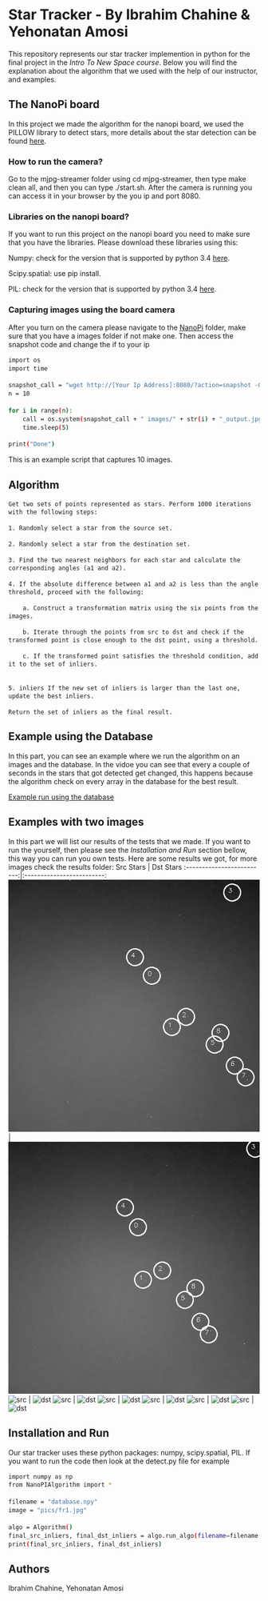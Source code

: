 # Star Tracker - By Ibrahim Chahine & Yehonatan Amosi
This repository represents our star tracker implemention in python for the final project in the _Intro To New Space course_.
Below you will find the explanation about the algorithm that we used with the help of our instructor, and examples.

## The NanoPi board
In this project we made the algorithm for the nanopi board, we used the PILLOW library to detect stars, more details about the star detection can be found [here](https://github.com/ibrahimchahine/star-tracker/blob/main/NanoPIAlgorithm.py).

### How to run the camera?
Go to the mjpg-streamer folder using cd mjpg-streamer, then type make clean all, and then you can type ./start.sh. After the camera is running you can access it in your browser by the you ip and port 8080. 

### Libraries on the nanopi board?
If you want to run this project on the nanopi board you need to make sure that you have the libraries. Please download these libraries using this:

   Numpy: check for the version that is supported by python 3.4 [here](https://pypi.org/project/numpy/#history).
    
   Scipy.spatial: use pip install.
    
   PIL: check for the version that is supported by python 3.4 [here](https://pillow.readthedocs.io/en/stable/installation.html).

### Capturing images using the board camera
After you turn on the camera please navigate to the [NanoPi](https://github.com/ibrahimchahine/star-tracker/tree/main/NanoPi) folder, make sure that you have a images folder if not make one. Then access the snapshot code and change the if to your ip
```sh
import os
import time

snapshot_call = "wget http://[Your Ip Address]:8080/?action=snapshot -O"
n = 10

for i in range(n):
    call = os.system(snapshot_call + " images/" + str(i) + "_output.jpg")
    time.sleep(5)

print("Done")
```
This is an example script that captures 10 images.

## Algorithm
    Get two sets of points represented as stars. Perform 1000 iterations with the following steps:

    1. Randomly select a star from the source set.
    
    2. Randomly select a star from the destination set.
    
    3. Find the two nearest neighbors for each star and calculate the corresponding angles (a1 and a2).
    
    4. If the absolute difference between a1 and a2 is less than the angle threshold, proceed with the following: 
        
        a. Construct a transformation matrix using the six points from the images. 
    
        b. Iterate through the points from src to dst and check if the transformed point is close enough to the dst point, using a threshold. 
    
        c. If the transformed point satisfies the threshold condition, add it to the set of inliers.
    
    
    5. inliers If the new set of inliers is larger than the last one, update the best inliers.

    Return the set of inliers as the final result.

## Example using the Database
In this part, you can see an example where we run the algorithm on an images and the database. In the vidoe you can see that every a couple of seconds in the stars that got detected get changed, this happens because the algorithm check on every array in the database for the best result.

[Example run using the database](https://github.com/ibrahimchahine/star-tracker/assets/22155702/b5e1337e-67db-4031-ab32-99e9ea3f53ac)

## Examples with two images
In this part we will list our results of the tests that we made.
If you want to run the yourself, then please see the _Installation and Run_ section bellow, this way you can run you own tests.
Here are some results we got, for more images check the results folder:
Src Stars            |  Dst Stars
:-------------------------:|:-------------------------:
![src](https://github.com/ibrahimchahine/star-tracker/blob/main/results/src.png)  |  ![dst](https://github.com/ibrahimchahine/star-tracker/blob/main/results/dst.png)
![src](https://github.com/ibrahimchahine/star-tracker-ex1/blob/main/results/src2.png)  |  ![dst](https://github.com/ibrahimchahine/star-tracker-ex1/blob/main/results/dst2.png)
![src](https://github.com/ibrahimchahine/star-tracker-ex1/blob/main/results/src3.png)  |  ![dst](https://github.com/ibrahimchahine/star-tracker-ex1/blob/main/results/dst3.png)
![src](https://github.com/ibrahimchahine/star-tracker-ex1/blob/main/results/src9.png)  |  ![dst](https://github.com/ibrahimchahine/star-tracker-ex1/blob/main/results/dst9.png)
![src](https://github.com/ibrahimchahine/star-tracker-ex1/blob/main/results/src6.png)  |  ![dst](https://github.com/ibrahimchahine/star-tracker-ex1/blob/main/results/dst6.png)
![src](https://github.com/ibrahimchahine/star-tracker-ex1/blob/main/results/src7.png)  |  ![dst](https://github.com/ibrahimchahine/star-tracker-ex1/blob/main/results/dst7.png)
![src](https://github.com/ibrahimchahine/star-tracker-ex1/blob/main/results/src8.png)  |  ![dst](https://github.com/ibrahimchahine/star-tracker-ex1/blob/main/results/dst8.png)
## Installation and Run
Our star tracker uses these python packages: numpy, scipy.spatial, PIL.
If you want to run the code then look at the detect.py file for example
```sh
import numpy as np
from NanoPIAlgorithm import *

filename = "database.npy"
image = "pics/fr1.jpg"

algo = Algorithm()
final_src_inliers, final_dst_inliers = algo.run_algo(filename=filename, image=image)
print(final_src_inliers, final_dst_inliers)
```


## Authors
Ibrahim Chahine, Yehonatan Amosi
